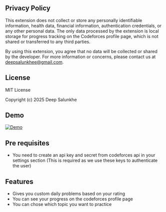 ## Privacy Policy

This extension does not collect or store any personally identifiable information, health data, financial information, authentication credentials, or any other personal data. The only data processed by the extension is local storage for progress tracking on the Codeforces profile page, which is not shared or transferred to any third parties.

By using this extension, you agree that no data will be collected or shared by the developer. For more information or concerns, please contact us at deepsalunkhee@gmail.com.

## License

MIT License

Copyright (c) 2025 Deep Salunkhe

## Demo 

[![Demo](https://img.youtube.com/vi/Y6zNmKWVDSU/0.jpg)](https://www.youtube.com/watch?v=Y6zNmKWVDSU)


## Pre requisites

- You need to create an api key and secret from codeforces api in your settings section (This is required as we use these keys to authenticate the user)

## Features

- Gives you custom daily problems based on your rating
- You can see your progress on the codeforces profile page
- You can chose which topic you want to practice



